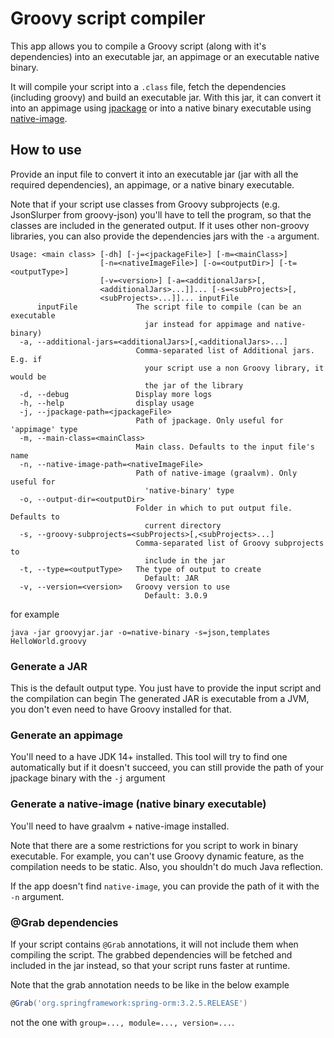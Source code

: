 # Groovy script compiler

This app allows you to compile a Groovy script (along with it's dependencies) into an executable jar, an appimage or an executable native binary.

It will compile your script into a `.class` file, fetch the dependencies (including groovy) and build
an executable jar. With this jar, it can convert it into an appimage using [jpackage](https://docs.oracle.com/en/java/javase/14/docs/specs/man/jpackage.html) or into a 
native binary executable using [native-image](https://www.graalvm.org/reference-manual/native-image/).

## How to use
Provide an input file to convert it into an executable jar 
(jar with all the required dependencies), an appimage, or a native binary executable. 

Note that if your script use classes from Groovy subprojects (e.g. JsonSlurper from groovy-json) 
you'll have to tell the program, so that the classes are included in the generated output. If it uses
other non-groovy libraries, you can also provide the dependencies jars with the `-a` argument.

```text
Usage: <main class> [-dh] [-j=<jpackageFile>] [-m=<mainClass>]
                    [-n=<nativeImageFile>] [-o=<outputDir>] [-t=<outputType>]
                    [-v=<version>] [-a=<additionalJars>[,
                    <additionalJars>...]]... [-s=<subProjects>[,
                    <subProjects>...]]... inputFile
      inputFile             The script file to compile (can be an executable
                              jar instead for appimage and native-binary)
  -a, --additional-jars=<additionalJars>[,<additionalJars>...]
                            Comma-separated list of Additional jars. E.g. if
                              your script use a non Groovy library, it would be
                              the jar of the library
  -d, --debug               Display more logs
  -h, --help                display usage
  -j, --jpackage-path=<jpackageFile>
                            Path of jpackage. Only useful for 'appimage' type
  -m, --main-class=<mainClass>
                            Main class. Defaults to the input file's name
  -n, --native-image-path=<nativeImageFile>
                            Path of native-image (graalvm). Only useful for
                              'native-binary' type
  -o, --output-dir=<outputDir>
                            Folder in which to put output file. Defaults to
                              current directory
  -s, --groovy-subprojects=<subProjects>[,<subProjects>...]
                            Comma-separated list of Groovy subprojects to
                              include in the jar
  -t, --type=<outputType>   The type of output to create
                              Default: JAR
  -v, --version=<version>   Groovy version to use
                              Default: 3.0.9
```

for example

```shell
java -jar groovyjar.jar -o=native-binary -s=json,templates HelloWorld.groovy
```

### Generate a JAR
This is the default output type. You just have to provide the input script and the compilation can begin
The generated JAR is executable from a JVM, you don't even need to have Groovy installed for that.

### Generate an appimage
You'll need to a have JDK 14+ installed. This tool will try to find one
automatically but if it doesn't succeed, you can still provide the path of your jpackage binary with the `-j` argument

### Generate a native-image (native binary executable)
You'll need to have graalvm + native-image installed.

Note that there are a some restrictions for you script to work in binary executable. For example, you can't
use Groovy dynamic feature, as the compilation needs to be static. Also, you shouldn't do much Java reflection.

If the app doesn't find `native-image`, you can provide the path of it with the `-n` argument.

### @Grab dependencies

If your script contains `@Grab` annotations, it will not include them when compiling the script. The grabbed
dependencies will be fetched and included in the jar instead, so that your script runs faster at runtime.

Note that the grab annotation needs to be like in the below example
```groovy
@Grab('org.springframework:spring-orm:3.2.5.RELEASE')
```

not the one with `group=..., module=..., version=...`.